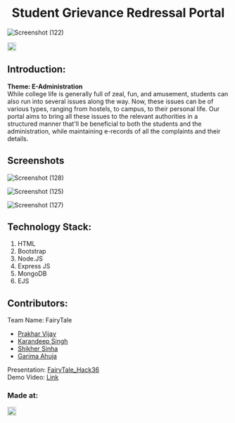 <h1 align="center">Student Grievance Redressal Portal</h1>

![Screenshot (122)](https://user-images.githubusercontent.com/53086195/114290599-667e5e00-9a9e-11eb-8fcb-2fb7fedeef53.png)
<p align="center">
</p>

<a href="https://hack36.com"> <img src="http://bit.ly/BuiltAtHack36" height=20px> </a>


## Introduction:
  <strong>Theme: E-Administration</strong><br>
  While college life is generally full of zeal, fun, and amusement, students can also run into several issues along the way. Now, these issues can be of various types, ranging from hostels, to campus, to their personal life. Our portal aims to bring all these issues to the relevant authorities in a structured manner that'll be beneficial to both the students and the administration, while maintaining e-records of all the complaints and their details.
## Screenshots

![Screenshot (128)](https://user-images.githubusercontent.com/53086195/114290699-1bb11600-9a9f-11eb-8c40-3adbb5a7be71.png)

![Screenshot (125)](https://user-images.githubusercontent.com/53086195/114290715-33889a00-9a9f-11eb-89a9-c0e8c5dfa736.png)

![Screenshot (127)](https://user-images.githubusercontent.com/53086195/114290716-34b9c700-9a9f-11eb-9296-8845c7446977.png)


  
## Technology Stack:
  1) HTML
  2) Bootstrap
  3) Node.JS
  4) Express JS
  5) MongoDB
  6) EJS
  

## Contributors:

Team Name: FairyTale

* [Prakhar Vijay](https://github.com/furher023)
* [Karandeep Singh](https://github.com/karandeep09)
* [Shikher Sinha](https://github.com/shikher25git)
* [Garima Ahuja](https://github.com/garima0508)

Presentation: [FairyTale_Hack36](https://docs.google.com/presentation/d/1axXpajTrNLitP_YvezBTEyd4LIndKr-T5-Fi_DqjKqc/edit?usp=sharing) <br>
Demo Video: [Link](#)


### Made at:
<a href="https://hack36.com"> <img src="http://bit.ly/BuiltAtHack36" height=20px> </a>
